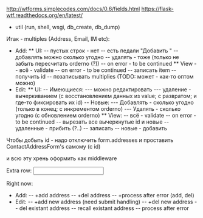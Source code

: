 http://wtforms.simplecodes.com/docs/0.6/fields.html
https://flask-wtf.readthedocs.org/en/latest/

* util (run, shell, wsgi, db_create, db_dump)

Итак - multiples (Address, Email, IM etc):
* Add:
** UI:
-- пустых строк - нет
-- есть педали "Добавить <multiple>"
-- добавлять можно сколько угодно
-- удалять - тоже (только не забыть пересчитать orderno (?))
-- on error - to be continued
** View
-- всё - validate
-- on error - to be continued
-- записать item
-- получить id
-- позаписывать multiplies
(TODO: может - как-то оптом можно)
* Edit:
** UI:
-- Имеющиеся:
--- можно редактировать
--- удаление - вычеркиванием (с восстановлением данных из value; с развратом; и где-то фиксировать их id)
-- Новые:
--- Добавлять - сколько угодно (только в конец; с инкрементом orderno)
--- Удалять - сколько угодно (с обновлением orderno)
** View:
-- всё - validate
-- on error - to be continued
-- вырезать все вычеркнутые id и новые
-- удаленные - прибить (?..)
-- записать
-- новые - добавить

Чтобы добыть id - надо отключить form.addresses и проставить ContactAddressForm's самому (с id)

и всю эту хрень оформить как middleware

Extra row: <input id="addresses-0-value" name="addresses-0-value" type="text" value="">

Right now:
* Add:
-- +add address
-- +del address
-- +process after error (add, del)
* Edit:
-- +add new address (need submit handling)
-- +del new address
-- del existant address
-- recall existant address
-- process after error
